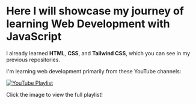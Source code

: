 # Here I will showcase my journey of learning Web Development with JavaScript

I already learned **HTML**, **CSS**, and **Tailwind CSS**, which you can see in my previous repositories.

I'm learning web development primarily from these YouTube channels:

[![YouTube Playlist](https://img.youtube.com/vi/DVIDEO_ID/hqdefault.jpg)](https://www.youtube.com/playlist?list=PLDzeHZWIZsTo0wSBcg4-NMIbC0L8evLrD)


Click the image to view the full playlist!
